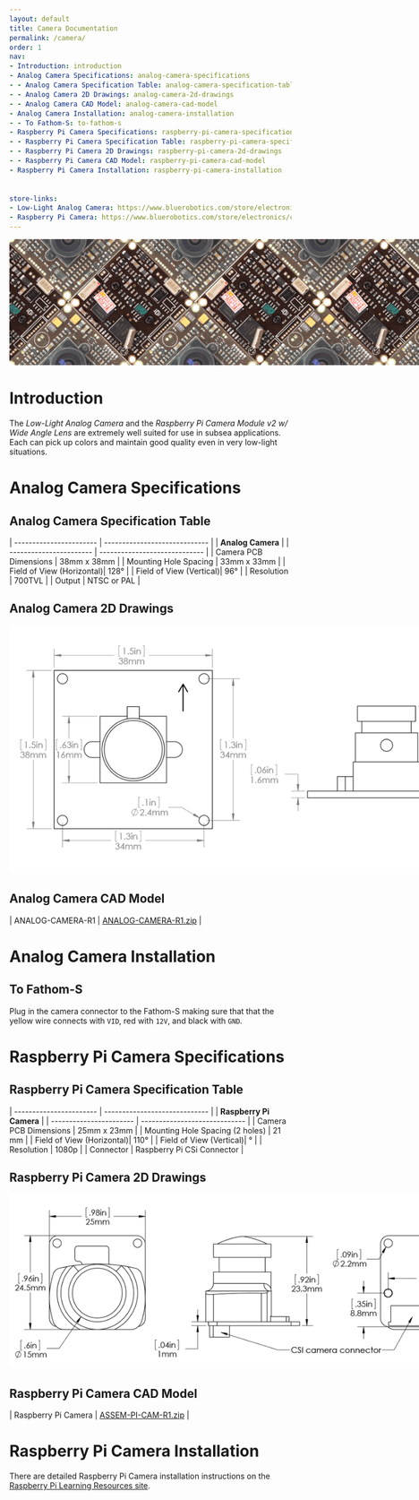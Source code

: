 ```yaml
---
layout: default
title: Camera Documentation
permalink: /camera/
order: 1
nav:
- Introduction: introduction
- Analog Camera Specifications: analog-camera-specifications
- - Analog Camera Specification Table: analog-camera-specification-table
- - Analog Camera 2D Drawings: analog-camera-2d-drawings
- - Analog Camera CAD Model: analog-camera-cad-model
- Analog Camera Installation: analog-camera-installation
- - To Fathom-S: to-fathom-s
- Raspberry Pi Camera Specifications: raspberry-pi-camera-specifications
- - Raspberry Pi Camera Specification Table: raspberry-pi-camera-specification-table
- - Raspberry Pi Camera 2D Drawings: raspberry-pi-camera-2d-drawings
- - Raspberry Pi Camera CAD Model: raspberry-pi-camera-cad-model
- Raspberry Pi Camera Installation: raspberry-pi-camera-installation


store-links:
- Low-Light Analog Camera: https://www.bluerobotics.com/store/electronics/low-light-ntsc-camera/
- Raspberry Pi Camera: https://www.bluerobotics.com/store/electronics/cam-rpi-wide-r1/
---
```


<img src="/analog-camera/cam-banner.png" class="img-responsive" style="max-width:900px"  />

# Introduction

The <em>Low-Light Analog Camera</em> and the <em>Raspberry Pi Camera Module v2 w/ Wide Angle Lens</em> are extremely well suited for use in subsea applications. Each can pick up colors and maintain good quality even in very low-light situations. 



# Analog Camera Specifications

## Analog Camera Specification Table

| ----------------------- | ----------------------------- |
|               **Analog Camera**                         |
| ----------------------- | ----------------------------- |
| Camera PCB Dimensions   | 38mm x 38mm                   |
| Mounting Hole Spacing  | 33mm x 33mm                    |
| Field of View (Horizontal)|   128&deg;                  |
| Field of View (Vertical)|       96&deg;                 |
| Resolution              | 700TVL                        |
| Output                  | NTSC or PAL                   |


## Analog Camera 2D Drawings

<img src="/analog-camera/ANALOG-CAM-R1.png" class="img-responsive" style="max-width:900px" />


## Analog Camera CAD Model

| ANALOG-CAMERA-R1 | [ANALOG-CAMERA-R1.zip](/analog-camera/ANALOG-CAMERA-R1.zip) |

# Analog Camera Installation

## To Fathom-S

Plug in the camera connector to the Fathom-S making sure that that the yellow wire connects with `VID`, red with `12V`, and black with `GND`. 


# Raspberry Pi Camera Specifications

## Raspberry Pi Camera Specification Table

| ----------------------- | ----------------------------- |
|               **Raspberry Pi Camera**                   |
| ----------------------- | ----------------------------- |
| Camera PCB Dimensions   | 25mm x 23mm                   |
| Mounting Hole Spacing (2 holes)  | 21 mm                |
| Field of View (Horizontal)|   110&deg;                  |
| Field of View (Vertical)|       &deg;                 |
| Resolution              | 1080p                      |
| Connector               | Raspberry Pi CSi Connector    |

## Raspberry Pi Camera 2D Drawings

<img src="/analog-camera/RPI3-R1.png" class="img-responsive" style="max-width:900px" />

## Raspberry Pi Camera CAD Model

| Raspberry Pi Camera | [ASSEM-PI-CAM-R1.zip](/analog-camera/ASSEM-PI-CAM-R1.zip) |

# Raspberry Pi Camera Installation

There are detailed Raspberry Pi Camera installation instructions on the [Raspberry Pi Learning Resources site](https://www.raspberrypi.org/learning/getting-started-with-picamera/).



